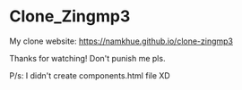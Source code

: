 # Clone_Zingmp3

My clone website: https://namkhue.github.io/clone-zingmp3

Thanks for watching! Don't punish me pls.

P/s: I didn't create  components.html file  XD
